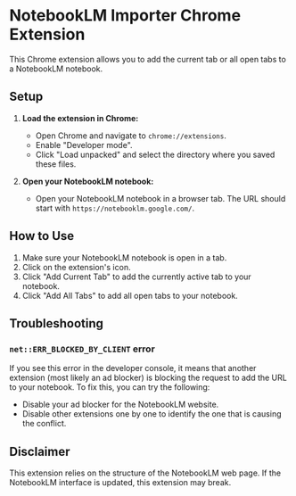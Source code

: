 # NotebookLM Importer Chrome Extension

This Chrome extension allows you to add the current tab or all open tabs to a NotebookLM notebook.

## Setup

1.  **Load the extension in Chrome:**
    *   Open Chrome and navigate to `chrome://extensions`.
    *   Enable "Developer mode".
    *   Click "Load unpacked" and select the directory where you saved these files.

2.  **Open your NotebookLM notebook:**
    *   Open your NotebookLM notebook in a browser tab. The URL should start with `https://notebooklm.google.com/`.

## How to Use

1.  Make sure your NotebookLM notebook is open in a tab.
2.  Click on the extension's icon.
3.  Click "Add Current Tab" to add the currently active tab to your notebook.
4.  Click "Add All Tabs" to add all open tabs to your notebook.

## Troubleshooting

### `net::ERR_BLOCKED_BY_CLIENT` error

If you see this error in the developer console, it means that another extension (most likely an ad blocker) is blocking the request to add the URL to your notebook. To fix this, you can try the following:

*   Disable your ad blocker for the NotebookLM website.
*   Disable other extensions one by one to identify the one that is causing the conflict.

## Disclaimer

This extension relies on the structure of the NotebookLM web page. If the NotebookLM interface is updated, this extension may break.
